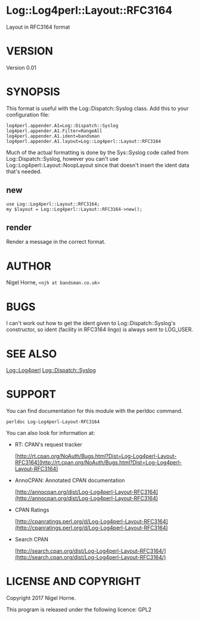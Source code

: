 # Log::Log4perl::Layout::RFC3164

Layout in RFC3164 format

# VERSION

Version 0.01

# SYNOPSIS

This format is useful with the Log::Dispatch::Syslog class.
Add this to your configuration file:

    log4perl.appender.A1=Log::Dispatch::Syslog
    log4perl.appender.A1.Filter=RangeAll
    log4perl.appender.A1.ident=bandsman
    log4perl.appender.A1.layout=Log::Log4perl::Layout::RFC3164

Much of the actual formatting is done by the Sys::Syslog code called
from Log::Dispatch::Syslog,
however you can't use Log::Log4perl::Layout::NoopLayout
since that doesn't insert the ident data that's needed.

## new

    use Log::Log4perl::Layout::RFC3164;
    my $layout = Log::Log4perl::Layout::RFC3164->new();

## render

Render a message in the correct format.

# AUTHOR

Nigel Horne, `<njh at bandsman.co.uk>`

# BUGS

I can't work out how to get the ident given to
Log::Dispatch::Syslog's constructor,
so ident (facility in RFC3164 lingo) is always sent to 
LOG\_USER.

# SEE ALSO

[Log::Log4perl](https://metacpan.org/pod/Log::Log4perl)
[Log::Dispatch::Syslog](https://metacpan.org/pod/Log::Dispatch::Syslog)

# SUPPORT

You can find documentation for this module with the perldoc command.

    perldoc Log-Log4perl-Layout-RFC3164

You can also look for information at:

- RT: CPAN's request tracker

    [http://rt.cpan.org/NoAuth/Bugs.html?Dist=Log-Log4perl-Layout-RFC3164](http://rt.cpan.org/NoAuth/Bugs.html?Dist=Log-Log4perl-Layout-RFC3164)

- AnnoCPAN: Annotated CPAN documentation

    [http://annocpan.org/dist/Log-Log4perl-Layout-RFC3164](http://annocpan.org/dist/Log-Log4perl-Layout-RFC3164)

- CPAN Ratings

    [http://cpanratings.perl.org/d/Log-Log4perl-Layout-RFC3164](http://cpanratings.perl.org/d/Log-Log4perl-Layout-RFC3164)

- Search CPAN

    [http://search.cpan.org/dist/Log-Log4perl-Layout-RFC3164/](http://search.cpan.org/dist/Log-Log4perl-Layout-RFC3164/)

# LICENSE AND COPYRIGHT

Copyright 2017 Nigel Horne.

This program is released under the following licence: GPL2
